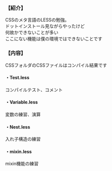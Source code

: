 ### 【紹介】  
CSSのメタ言語のLESSの勉強。  
ドットインストール見ながらやったけど  
何故かできないことが多い  
ここにない機能は僕の環境ではできないことです  
  
### 【内容】  
CSSフォルダのCSSファイルはコンパイル結果です  
  
#### ・Test.less 
コンパイルテスト、コメント  
  
#### ・Variable.less  
変数の練習、演算  
  
#### ・Nest.less  
入れ子構造の練習  
  
#### ・mixin.less  
mixin機能の練習